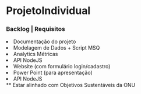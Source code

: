 # ProjetoIndividual

<h3>Backlog | Requisitos</h3>
<li>Documentação do projeto</li>
<li>Modelagem de Dados + Script MSQ</li>
<li>Analytics Métricas</li>
<li>API NodeJS</li>
<li>Website (com formulário login/cadastro)</li>
<li>Power Point (para apresentação)</li>
<li>API NodeJS</li>
** Estar alinhado com Objetivos Sustentáveis da ONU
